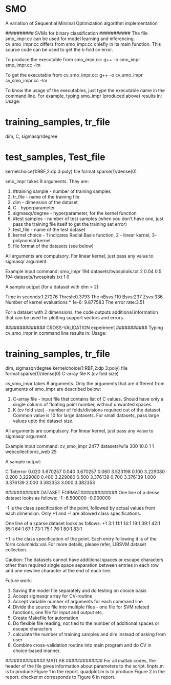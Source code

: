 SMO
===

A variation of Sequential Minimal Optimization algorithm implementation

########## SVMs for binary classification ###########
The file smo_impr.cc can be used for model learning and inferencing.
cv_smo_impr.cc differs from smo_impr.cc chiefly in its main function. This
source code can be used to get the k-fold cv error.

To produce the executable from smo_impr.cc:
g++ -o smo_impr smo_impr.cc -lm

To get the executable from cv_smo_impr.cc:
g++ -o cv_smo_impr cv_smo_impr.cc -lm

To know the usage of the executables, just type the executable name in
the command line. For example, typing smo_impr (produced above) results
in:
Usage:
# training_samples, tr_file
dim, C, sigmasqr/degree
# test_samples, Test_file
kernelchoice(1:RBF,2:dp 3:poly)
file format:sparse(1)/dense(0)

smo_impr takes 9 arguments. They are:

1) #training sample - number of training samples
2) tr_file - name of the training file
3) dim - dimension of the dataset
4) C - hyperparameter
5) sigmasqr/degree - hyperparameter, for the kernel function
6) #test samples - number of test samples (when you don't have one, just
        pass the training file itself to get the training set error)
7) test_file - name of the test dataset
8) kernel choice - 1 indicates Radial Basis function, 2 - linear kernel, 
        3- polynomial kernel
9) file format of the datasets (see below)

All arguments are compulsory. For linear kernel, just pass any value to
sigmasqr argument.

Example input command:
smo_impr 194 datasets/twospirals.txt 2 0.04 0.5 194 datasets/twospirals.txt 1 0

A sample output (for a dataset with dim > 2):

Time in seconds:1.27276
Thresh:0.3793
The nBsvs:110 Bsvs:237 Zsvs:336
Number of kernel evaluations * 1e-6: 9.877583
The error rate:3.51

For a dataset with 2 dimensions, the code outputs additional information
that can be used for plotting support vectors and errors.

############## CROSS-VALIDATION experiment ###########
Typing cv_smo_impr in command line results in:
Usage:
# training_samples, tr_file
dim, sigmasqr/degree
kernelchoice(1:RBF,2:dp 3:poly)
file format:sparse(1)/dense(0)
C-array file
K (cv fold size)

cv_smo_impr takes 8 arguments. Only the arguments that are different from
arguments of smo_impr are described below:

1) C-array file - input file that contains list of C values. Should have
only a single column of floating point number, without unwanted spaces.
2) K (cv fold size) - number of folds/divisions required out of the
dataset. Common value is 10 for large datasets. For small datasets, pass
large values upto the dataset size.

All arguments are compulsory. For linear kernel, just pass any value to
sigmasqr argument.

Example input command:
cv_smo_impr 2477 datasets/w1a 300 10.0 1 1 webcollection/c_web 25

A sample output:

C Toterror
0.020 3.670257
0.040 3.670257
0.060 3.523198
0.100 3.229080
0.200 3.229080
0.400 3.229080
0.500 3.376139
0.700 3.376139
1.000 3.376139
2.000 3.382353
3.000 3.382353


############ DATASET FORMAT#############
One line of a dense dataset looks as follows:
-1 -6.500000 -0.000000

-1 is the class specification of the point, followed by actual values from
each dimension. Only +1 and -1 are allowed class specifications.

One line of a sparse dataset looks as follows:
+1 3:1 11:1 14:1 19:1 39:1 42:1 55:1 64:1 67:1 73:1 75:1 76:1 80:1 83:1 

+1 is the class specification of the point. Each entry following it is of
the form columnidx:val. For more details, please refer, LIBSVM dataset
collection.

Caution:
The datasets cannot have additional spaces or escape characters other than
required single space separation between entries in each row and one newline
character at the end of each line.

Future work:
1) Saving the model file separately and do testing on choice basis
2) Accept sigmasqr array for CV-routine
3) Accept variable number of arguments for each command line
4) Divide the source file into multiple files - one file for SVM related
functions, one file for input and output etc.
5) Create Makefile for automation
6) Do flexible file reading, not tied to the number of additional
spaces or escape characters
7) calculate the number of training samples and dim instead of asking from
user
8) Combine cross-validation routine into main program and do CV in
choice-based manner.

############## MATLAB #############
For all matlab codes, the header of the file gives information about
parameters to the script.
linpts.m is to produce Figure 1 in the report.
quadplot.m is to produce Figure 2 in the report.
checker.m corresponds to Figure 6 in report.
